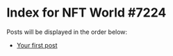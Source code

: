 # Index for NFT World #7224
Posts will be displayed in the order below:

- [Your first post](./001-first.md)

